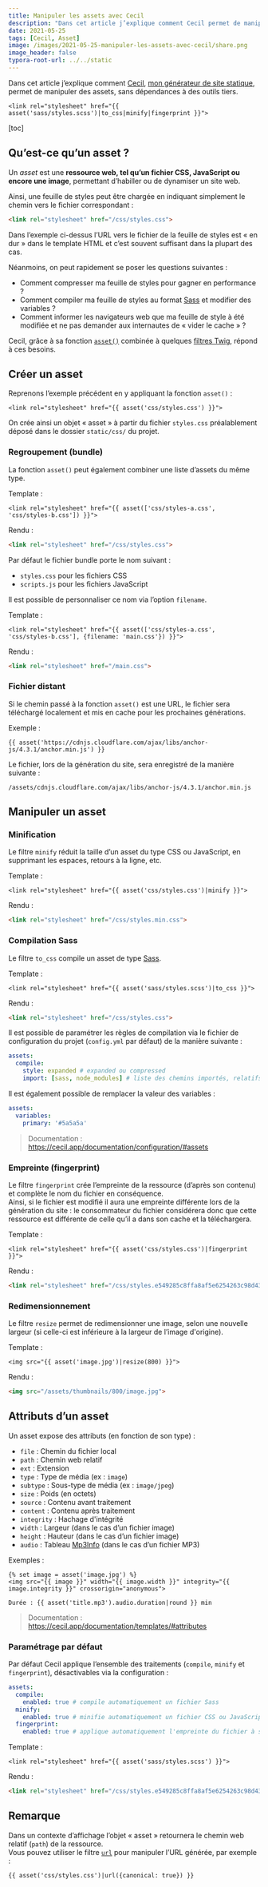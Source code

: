 ```yaml
---
title: Manipuler les assets avec Cecil
description: "Dans cet article j’explique comment Cecil permet de manipuler des assets, sans dépendances à des outils tiers."
date: 2021-05-25
tags: [Cecil, Asset]
image: /images/2021-05-25-manipuler-les-assets-avec-cecil/share.png
image_header: false
typora-root-url: ../../static
---
```


Dans cet article j’explique comment [Cecil](https://cecil.app), [mon générateur de site statique](/blog/cecil-mon-generateur-de-site-statique/), permet de manipuler des assets, sans dépendances à des outils tiers.

```twig
<link rel="stylesheet" href="{{ asset('sass/styles.scss')|to_css|minify|fingerprint }}">
```
<!-- break -->
[toc]

## Qu’est-ce qu’un asset ?

Un _asset_ est une **ressource web, tel qu’un fichier CSS, JavaScript ou encore une image**, permettant d’habiller ou de dynamiser un site web.

Ainsi, une feuille de styles peut être chargée en indiquant simplement le chemin vers le fichier correspondant :

```html
<link rel="stylesheet" href="/css/styles.css">
```

Dans l’exemple ci-dessus l’URL vers le fichier de la feuille de styles est « en dur » dans le template HTML et c’est souvent suffisant dans la plupart des cas.

Néanmoins, on peut rapidement se poser les questions suivantes :

- Comment compresser ma feuille de styles pour gagner en performance ?
- Comment compiler ma feuille de styles au format [Sass](https://sass-lang.com) et modifier des variables ?
- Comment informer les navigateurs web que ma feuille de style à été modifiée et ne pas demander aux internautes de « vider le cache » ?

Cecil, grâce à sa fonction [`asset()`](https://cecil.app/documentation/templates/#asset) combinée à quelques [filtres Twig](https://cecil.app/documentation/templates/#filters), répond à ces besoins.

## Créer un asset

Reprenons l’exemple précédent en y appliquant la fonction `asset()` :

```twig
<link rel="stylesheet" href="{{ asset('css/styles.css') }}">
```

On crée ainsi un objet « asset » à partir du fichier `styles.css` préalablement déposé dans le dossier `static/css/` du projet.

### Regroupement (bundle)

La fonction `asset()` peut également combiner une liste d’assets du même type.

Template :

```twig
<link rel="stylesheet" href="{{ asset(['css/styles-a.css', 'css/styles-b.css']) }}">
```

Rendu :

```html
<link rel="stylesheet" href="/css/styles.css">
```

Par défaut le fichier bundle porte le nom suivant :

- `styles.css` pour les fichiers CSS
- `scripts.js` pour les fichiers JavaScript

Il est possible de personnaliser ce nom via l’option `filename`.

Template :

```twig
<link rel="stylesheet" href="{{ asset(['css/styles-a.css', 'css/styles-b.css'], {filename: 'main.css'}) }}">
```

Rendu :

```html
<link rel="stylesheet" href="/main.css">
```

### Fichier distant

Si le chemin passé à la fonction `asset()` est une URL, le fichier sera téléchargé localement et mis en cache pour les prochaines générations.

Exemple :

```twig
{{ asset('https://cdnjs.cloudflare.com/ajax/libs/anchor-js/4.3.1/anchor.min.js') }}
```

Le fichier, lors de la génération du site, sera enregistré de la manière suivante :

```
/assets/cdnjs.cloudflare.com/ajax/libs/anchor-js/4.3.1/anchor.min.js
```

## Manipuler un asset

### Minification

Le filtre `minify` réduit la taille d’un asset du type CSS ou JavaScript, en supprimant les espaces, retours à la ligne, etc.

Template :

```twig
<link rel="stylesheet" href="{{ asset('css/styles.css')|minify }}">
```

Rendu :

```html
<link rel="stylesheet" href="/css/styles.min.css">
```

### Compilation Sass

Le filtre `to_css` compile un asset de type [Sass](https://sass-lang.com).

Template :

```twig
<link rel="stylesheet" href="{{ asset('sass/styles.scss')|to_css }}">
```

Rendu :

```html
<link rel="stylesheet" href="/css/styles.css">
```

Il est possible de paramétrer les règles de compilation via le fichier de configuration du projet (`config.yml` par défaut) de la manière suivante :

```yaml
assets:
  compile:
    style: expanded # expanded ou compressed
    import: [sass, node_modules] # liste des chemins importés, relatifs au dossier static/
```

Il est également possible de remplacer la valeur des variables :

```yaml
assets:
  variables:
    primary: '#5a5a5a'
```

> Documentation : <https://cecil.app/documentation/configuration/#assets>

### Empreinte (fingerprint)

Le filtre `fingerprint` crée l’empreinte de la ressource (d’après son contenu) et complète le nom du fichier en conséquence.  
Ainsi, si le fichier est modifié il aura une empreinte différente lors de la génération du site : le consommateur du fichier considérera donc que cette ressource est différente de celle qu’il a dans son cache et la téléchargera.

Template :

```twig
<link rel="stylesheet" href="{{ asset('css/styles.css')|fingerprint }}">
```

Rendu :

```html
<link rel="stylesheet" href="/css/styles.e549285c8ffa8af5e6254263c98d4397.css">
```

### Redimensionnement

Le filtre `resize` permet de redimensionner une image, selon une nouvelle largeur (si celle-ci est inférieure à la largeur de l’image d'origine).

Template :

```twig
<img src="{{ asset('image.jpg')|resize(800) }}">
```

Rendu :

```html
<img src="/assets/thumbnails/800/image.jpg">
```

## Attributs d’un asset

Un asset expose des attributs (en fonction de son type) :

- `file` : Chemin du fichier local
- `path` : Chemin web relatif
- `ext` : Extension
- `type` : Type de média (ex : `image`)
- `subtype` : Sous-type de média (ex : `image/jpeg`)
- `size` : Poids (en octets)
- `source` : Contenu avant traitement
- `content` : Contenu après traitement
- `integrity` : Hachage d'intégrité
- `width` : Largeur (dans le cas d’un fichier image)
- `height` : Hauteur (dans le cas d’un fichier image)
- `audio` : Tableau [Mp3Info](https://github.com/wapmorgan/Mp3Info#audio-information) (dans le cas d’un fichier MP3)

Exemples :

```twig
{% set image = asset('image.jpg') %}
<img src="{{ image }}" width="{{ image.width }}" integrity="{{ image.integrity }}" crossorigin="anonymous">
```

```twig
Durée : {{ asset('title.mp3').audio.duration|round }} min
```

> Documentation : <https://cecil.app/documentation/templates/#attributes>

### Paramétrage par défaut

Par défaut Cecil applique l’ensemble des traitements (`compile`, `minify` et `fingerprint`), désactivables via la configuration :

```yaml
assets:
  compile:
    enabled: true # compile automatiquement un fichier Sass
  minify:
    enabled: true # minifie automatiquement un fichier CSS ou JavaScript
  fingerprint:
    enabled: true # applique automatiquement l'empreinte du fichier à son nom
```

Template :

```twig
<link rel="stylesheet" href="{{ asset('sass/styles.scss') }}">
```

Rendu :

```html
<link rel="stylesheet" href="/css/styles.e549285c8ffa8af5e6254263c98d4397.min.css">
```

## Remarque

Dans un contexte d’affichage l’objet « asset » retournera le chemin web relatif (`path`) de la ressource.  
Vous pouvez utiliser le filtre [`url`](https://cecil.app/documentation/templates/#url-1) pour manipuler l’URL générée, par exemple :

```twig
{{ asset('css/styles.css')|url({canonical: true}) }}
```
